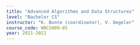 ```yaml
---
title: "Advanced Algorithms and Data Structures"
level: "Bachelor CS"
instructor: "K. Bunte (coordinator), V. Degeler"
course_code: WBCS009-05
year: 2021-2022
---
```

